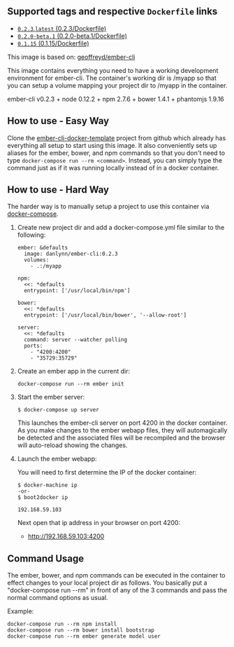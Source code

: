 ## Supported tags and respective `Dockerfile` links

+ [`0.2.3`,`latest` (0.2.3/Dockerfile)](https://github.com/danlynn/ember-cli/blob/0.2.3/Dockerfile)
+ [`0.2.0-beta.1` (0.2.0-beta.1/Dockerfile)](https://github.com/danlynn/ember-cli/blob/0.2.0-beta.1/Dockerfile)
+ [`0.1.15` (0.1.15/Dockerfile)](https://github.com/danlynn/ember-cli/blob/0.1.15/Dockerfile)


This image is based on: [geoffreyd/ember-cli](https://registry.hub.docker.com/u/geoffreyd/ember-cli/)

This image contains everything you need to have a working development environment for ember-cli.  The container's working dir is /myapp so that you can setup a volume mapping your project dir to /myapp in the container.

ember-cli v0.2.3 + node 0.12.2 + npm 2.7.6 + bower 1.4.1 + phantomjs 1.9.16

## How to use - Easy Way

Clone the [ember-cli-docker-template](https://github.com/danlynn/ember-cli-docker-template) project from github which already has everything all setup to start using this image.  It also conveniently sets up aliases for the ember, bower, and npm commands so that you don't need to type `docker-compose run --rm <command>`.  Instead, you can simply type the command just as if it was running locally instead of in a docker container.

## How to use - Hard Way

The harder way is to manually setup a project to use this container via [docker-compose](http://www.fig.sh).

1. Create new project dir and add a docker-compose.yml file similar to the following:

   ```
   ember: &defaults
     image: danlynn/ember-cli:0.2.3
     volumes:
       - .:/myapp

   npm:
     <<: *defaults
     entrypoint: ['/usr/local/bin/npm']

   bower:
     <<: *defaults
     entrypoint: ['/usr/local/bin/bower', '--allow-root']

   server:
     <<: *defaults
     command: server --watcher polling
     ports:
       - "4200:4200"
       - "35729:35729"
   ```

2. Create an ember app in the current dir:

	```
	docker-compose run --rm ember init
	```

3. Start the ember server:

   ```
   $ docker-compose up server
   ```

   This launches the ember-cli server on port 4200 in the docker container. As you make changes to the ember webapp files, they will automagically be detected and the associated files will be recompiled and the browser will auto-reload showing the changes.

4. Launch the ember webapp:

   You will need to first determine the IP of the docker container:

   ```
   $ docker-machine ip
   -or-
   $ boot2docker ip

   192.168.59.103
   ```

   Next open that ip address in your browser on port 4200:

   + http://192.168.59.103:4200

## Command Usage

The ember, bower, and npm commands can be executed in the container to effect changes to your local project dir as follows.  You basically put a "docker-compose run --rm" in front of any of the 3 commands and pass the normal command options as usual.

Example:

```
docker-compose run --rm npm install
docker-compose run --rm bower install bootstrap
docker-compose run --rm ember generate model user
```

